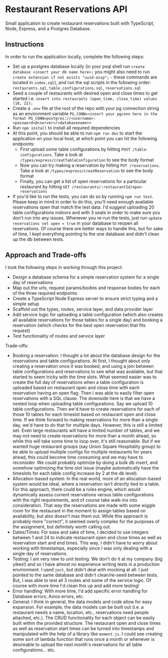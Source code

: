 # Restaurant Reservations API

Small application to create restaurant reservations built with TypeScript, Node, Express, and a Postgres Database.

## Instructions

In order to run the application locally, complete the following steps:
* Set up a postgres database locally (in your psql shell run ```create database <insert your db name here>;``` you might also need to run ```create extension if not exists "uuid-ossp";``` - these commands are located in ```index.sql```), and run the sql scripts in the following order: ```restaurants.sql```, ```table_configurations.sql```, ```reservations.sql```
* Seed a couple of restaurants with desired open and close times to get started i.e. ```insert into restaurants (open_time, close_time) values (18, 22);```
* Create a ```.env``` file at the root of the repo with your pg connection string as an environment variable ```PG_CONN=<insert your pgconn here in the format PG_CONN=postgres://<username>:<password>@<server>/<databasename>>```
* Run ```npm install``` to install all required dependencies
* At this point, you should be able to run ```npm run dev``` to start the application on your local host, at which point you can hit the following endpoints:
  - First upload some table configurations by hitting ```POST /table-configurations```. Take a look at ```/types/express/creatTableConfiguration``` to see the body format
  - Now you can try making a reservation by hitting ```PUT /reservations```. Take a look at ```/types/express/creatReservation``` to see the body format
  - Finally, you can get a list of open reservations for a particular restaurant by hitting ```GET /restaurants/:restaurantId/open-reservations```
* If you'd like to run the tests, you can do so by running ```npm run test```. Please keep in mind in order to do this, you'll need enough available reservations open that match the test data. I'd suggest uploading 20 table configurations indoors and with 3 seats in order to make sure you don't run into any issues. Whenever you re-run the tests, just run ```update reservations set open = true``` in your database to reopen all reservations. Of course there are better ways to handle this, but for sake of time, I kept everything pointing to the one database and didn't clean up the db between tests.

## Approach and Trade-offs

I took the following steps in working through this project:
* Design a database schema for a simple reservation system for a single day of reservations
* Map out the urls, request params/bodies and response bodies for each of the three required endpoints
* Create a TypeScript Node Express server to ensure strict typing and a simple setup
* Scaffold out the types, routes, service layer, and data provider layer
* Add service logic for uploading a table configuration (which also creates all available reservations for those tables for a single day) and booking a reservation (which checks for the best open reservation that fits request)
* Test functionality of routes and service layer

Trade-offs:
* Booking a reservation: I thought a lot about the database design for the reservations and table configurations. At first, I thought about only creating a reservation once it was booked, and using a join between table configurations and reservations to see what was available, but that started to seem tricky with the time slots. What seemed easier was to create the full day of reservations when a table configuration is uploaded based on restaurant open and close time with each reservation having an open flag. Then I was able to easily filter open reservations with a SQL clause. The downside here is that we have a nested loop when uploading table configurations. Say we upload 10 table configurations. Then we'd have to create reservations for each of those 10 tables for each timeslot based on restaurant open and close time. If we think forward to making reservations for more than a single day, we'd have to do that for multiple days. However, this is still a limited set. Even large restaurants will have a limited number of tables, and we may not need to create reservations for more than a month ahead, so while this will take some time to loop over, it's still reasonable. But if we wanted huge restaurant groups (say Union Square Hospitality group) to be able to upload multiple configs for multiple restaurants for years ahead, this could become time consuming and we may have to reconsider. We could probably optimize by doing a bulk db insert, and somehow optimizing the time slot issue (maybe automatically have the timeslots for each table config increase by 2 at the db level).
* Allocation-based system: In the real world, more of an allocation-based system would be ideal, where a reservation isn't directly tied to a table. For this approach, there could be a rules engine, which would dynamically assess current reservations versus table configurations with the right requirements, and of course take walk-ins into consideration. That way the reservations are made with some wiggle room for the restaurant in the moment to assign tables based on availability, but also doesn't max them out. While this approach is probably more "correct", it seemed overly complex for the purposes of the assignment, but definitely worth calling out.
* Dates/Times: For ease and sake of time, I decided to use integers between 1 and 24 to indicate restaurant open and close times as well as reservation start and end times. This way, I didn't have to worry about working with timestamps, especially since I was only dealing with a single day of reservations.
* Testing: I am very new to unit testing. We don't do it at my company (big yikes!) and so I have almost no experience writing tests in a production environment. I used ```jest```, but didn't deal with mocking at all. I just pointed to the same database and didn't clean/re-seed between tests. But, I was able to test all 3 routes and some of the service logic. Of course with more time I'd clean this up and add more testing!
* Error handling: With more time, I'd add specific error handling for Database errors, Axios errors, etc.
* General: I think in general, the data models and code allow for easy expansion. For example, the data models can be built out (i.e. a restaurant needs a name, location, etc., reservations need people attached, etc.). The CRUD functionality for each object can be easily built within the provided structure. The restaurant open and close times as well as reservation start times can be turned into timestamps and manipulated with the help of a library like ```moment.js```. I could see creating some sort of lambda function that runs once a month or whenever is desireable to upload the next month's reservations for all table configurations... etc.
